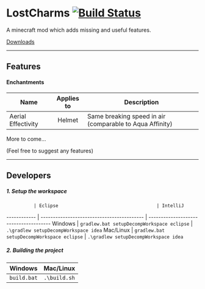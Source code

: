 LostCharms [![Build Status](https://drone.io/github.com/MazeXD/LostCharms/status.png)](https://drone.io/github.com/MazeXD/LostCharms/latest)
==========
A minecraft mod which adds missing and useful features.

[Downloads](https://drone.io/github.com/MazeXD/LostCharms/files)

---

## Features
#### Enchantments
Name               | Applies to | Description
------------------ | :--------: | ----------------------------------------------------------
Aerial Effectivity | Helmet     | Same breaking speed in air (comparable to Aqua Affinity)

More to come...

(Feel free to suggest any features)

---

## Developers
##### 1. Setup the workspace
              | Eclipse                                    | IntelliJ
 ------------ | ------------------------------------------ | --------------------------------------
 Windows      | `gradlew.bat setupDecompWorkspace eclipse` | `.\gradlew setupDecompWorkspace idea`
 Mac/Linux    | `gradlew.bat setupDecompWorkspace eclipse` | `.\gradlew setupDecompWorkspace idea`


##### 2. Building the project
 Windows     | Mac/Linux
 ----------- | -------------
 `build.bat` | `.\build.sh`
